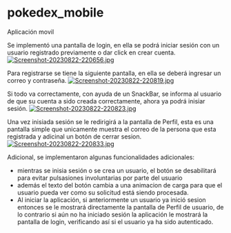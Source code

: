 # pokedex_mobile

Aplicación movil

Se implementó una pantalla de login, en ella se podrá iniciar sesión con un usuario registrado previamente o dar click en crear cuenta. 
[![Screenshot-20230822-220656.jpg](https://i.postimg.cc/jdX19T4G/Screenshot-20230822-220656.jpg)](https://postimg.cc/tYsDZLf5)

Para registrarse se tiene la siguiente pantalla, en ella se deberá ingresar un correo y contraseña. 
[![Screenshot-20230822-220819.jpg](https://i.postimg.cc/3rBRLyz7/Screenshot-20230822-220819.jpg)](https://postimg.cc/s1Msx2V0)

Si todo va correctamente, con ayuda de un SnackBar, se informa al usuario de que su cuenta a sido creada correctamente, ahora ya podrá inisiar sesión. 
[![Screenshot-20230822-220823.jpg](https://i.postimg.cc/tT91TF8S/Screenshot-20230822-220823.jpg)](https://postimg.cc/Y4y2DLrY)

Una vez inisiada sesión se le redirigirá a la pantalla de Perfil, esta es una pantalla simple que unicamente muestra el correo de la persona que esta registrada y adicinal un botón de cerrar sesion. 
[![Screenshot-20230822-220833.jpg](https://i.postimg.cc/VsrSNshc/Screenshot-20230822-220833.jpg)](https://postimg.cc/K4bcqbF9)

Adicional, se implementaron algunas funcionalidades adicionales:
* mientras se inisia sesión o se crea un usuario, el botón se desabilitará para evitar pulsasiones involuntarias por parte del usuario
* además el texto del botón cambia a una animacion de carga para que el usuario pueda ver como su solicitud está siendo procesada. 
* Al iniciar la aplicación, si anteriormente un usuario ya inició sesion entonces se le mostrará directamente la pantalla de Perfil de usuario, de lo contrario si aún no ha iniciado sesión la aplicación le mostrará la pantalla de login, verificando así si el usuario ya ha sido autenticado. 

